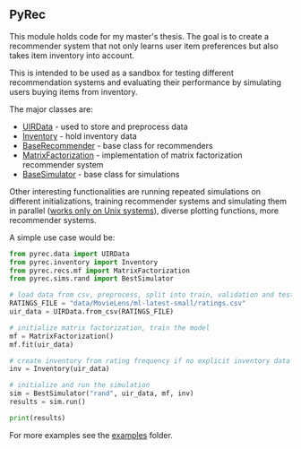 ## PyRec

This module holds code for my master's thesis. The goal is to create
a recommender system that not only learns user item preferences but
also takes item inventory into account.

This is intended to be used as a sandbox for testing different
recommendation systems and evaluating their performance by simulating users
buying items from inventory.

The major classes are:
* [UIRData](pyrec/data.py) - used to store and preprocess data
* [Inventory](pyrec/inventory.py) - hold inventory data
* [BaseRecommender](pyrec/recs/base.py) - base class for recommenders
* [MatrixFactorization](pyrec/recs/mf.py) - implementation of matrix factorization recommender system
* [BaseSimulator](pyrec/sims/base.py) - base class for simulations

Other interesting functionalities are running repeated simulations on
different initializations, training recommender systems and simulating them in
parallel ([works only on Unix systems](https://docs.python.org/3/library/multiprocessing.html#contexts-and-start-methods)),
diverse plotting functions, more recommender systems.

A simple use case would be:
```python
from pyrec.data import UIRData
from pyrec.inventory import Inventory
from pyrec.recs.mf import MatrixFactorization
from pyrec.sims.rand import BestSimulator

# load data from csv, preprocess, split into train, validation and test
RATINGS_FILE = "data/MovieLens/ml-latest-small/ratings.csv"
uir_data = UIRData.from_csv(RATINGS_FILE)

# initialize matrix factorization, train the model
mf = MatrixFactorization()
mf.fit(uir_data)

# create inventory from rating frequency if no explicit inventory data is given
inv = Inventory(uir_data)

# initialize and run the simulation
sim = BestSimulator("rand", uir_data, mf, inv)
results = sim.run()

print(results)
```
For more examples see the [examples](examples) folder.
